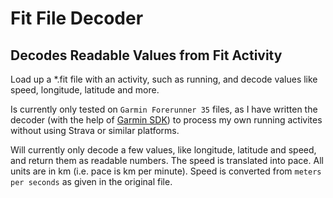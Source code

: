 # Fit File Decoder
## Decodes Readable Values from Fit Activity

Load up a *.fit file with an activity, such as running, and decode values like speed, longitude, latitude and more.

Is currently only tested on ```Garmin Forerunner 35``` files, as I have written the decoder (with the help of [Garmin SDK](https://developer.garmin.com/connect-iq/sdk/)) to process my own running activites without using Strava or similar platforms.

Will currently only decode a few values, like longitude, latitude and speed, and return them as readable numbers. The speed is translated into pace. All units are in km (i.e. pace is km per minute). Speed is converted from ```meters per seconds``` as given in the original file.

  
